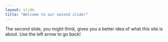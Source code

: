 ```yaml
---
layout: slide
title: "Welcome to our second slide!"
---
```

The second slide, you might think, gives you a better idea of what this site is about. 
Use the left arrow to go back!